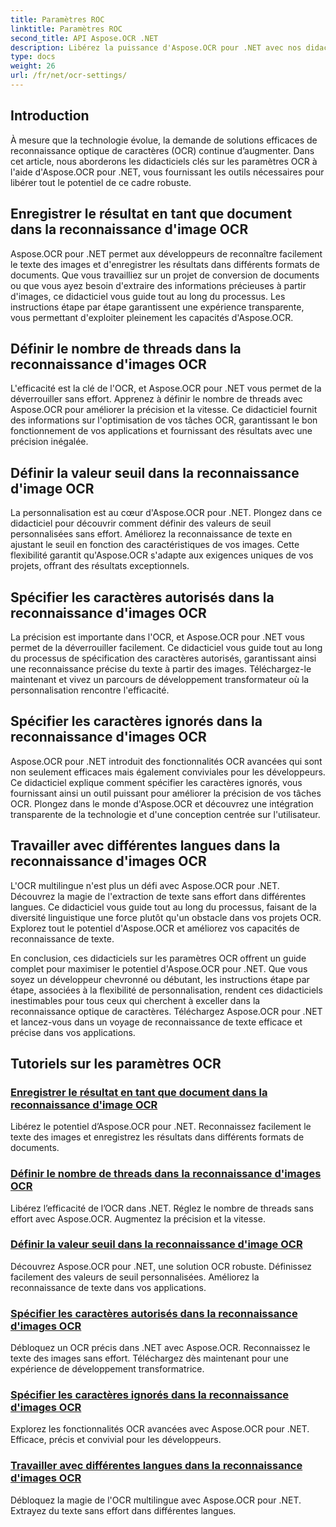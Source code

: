 ```yaml
---
title: Paramètres ROC
linktitle: Paramètres ROC
second_title: API Aspose.OCR .NET
description: Libérez la puissance d'Aspose.OCR pour .NET avec nos didacticiels sur les paramètres OCR. Apprenez à améliorer la précision, la vitesse et la personnalisation de la reconnaissance de texte dans les images.
type: docs
weight: 26
url: /fr/net/ocr-settings/
---
```


## Introduction

À mesure que la technologie évolue, la demande de solutions efficaces de reconnaissance optique de caractères (OCR) continue d’augmenter. Dans cet article, nous aborderons les didacticiels clés sur les paramètres OCR à l'aide d'Aspose.OCR pour .NET, vous fournissant les outils nécessaires pour libérer tout le potentiel de ce cadre robuste.

## Enregistrer le résultat en tant que document dans la reconnaissance d'image OCR

Aspose.OCR pour .NET permet aux développeurs de reconnaître facilement le texte des images et d'enregistrer les résultats dans différents formats de documents. Que vous travailliez sur un projet de conversion de documents ou que vous ayez besoin d'extraire des informations précieuses à partir d'images, ce didacticiel vous guide tout au long du processus. Les instructions étape par étape garantissent une expérience transparente, vous permettant d'exploiter pleinement les capacités d'Aspose.OCR.

## Définir le nombre de threads dans la reconnaissance d'images OCR

L'efficacité est la clé de l'OCR, et Aspose.OCR pour .NET vous permet de la déverrouiller sans effort. Apprenez à définir le nombre de threads avec Aspose.OCR pour améliorer la précision et la vitesse. Ce didacticiel fournit des informations sur l'optimisation de vos tâches OCR, garantissant le bon fonctionnement de vos applications et fournissant des résultats avec une précision inégalée.

## Définir la valeur seuil dans la reconnaissance d'image OCR

La personnalisation est au cœur d'Aspose.OCR pour .NET. Plongez dans ce didacticiel pour découvrir comment définir des valeurs de seuil personnalisées sans effort. Améliorez la reconnaissance de texte en ajustant le seuil en fonction des caractéristiques de vos images. Cette flexibilité garantit qu'Aspose.OCR s'adapte aux exigences uniques de vos projets, offrant des résultats exceptionnels.

## Spécifier les caractères autorisés dans la reconnaissance d'images OCR

La précision est importante dans l'OCR, et Aspose.OCR pour .NET vous permet de la déverrouiller facilement. Ce didacticiel vous guide tout au long du processus de spécification des caractères autorisés, garantissant ainsi une reconnaissance précise du texte à partir des images. Téléchargez-le maintenant et vivez un parcours de développement transformateur où la personnalisation rencontre l'efficacité.

## Spécifier les caractères ignorés dans la reconnaissance d'images OCR

Aspose.OCR pour .NET introduit des fonctionnalités OCR avancées qui sont non seulement efficaces mais également conviviales pour les développeurs. Ce didacticiel explique comment spécifier les caractères ignorés, vous fournissant ainsi un outil puissant pour améliorer la précision de vos tâches OCR. Plongez dans le monde d'Aspose.OCR et découvrez une intégration transparente de la technologie et d'une conception centrée sur l'utilisateur.

## Travailler avec différentes langues dans la reconnaissance d'images OCR

L'OCR multilingue n'est plus un défi avec Aspose.OCR pour .NET. Découvrez la magie de l'extraction de texte sans effort dans différentes langues. Ce didacticiel vous guide tout au long du processus, faisant de la diversité linguistique une force plutôt qu'un obstacle dans vos projets OCR. Explorez tout le potentiel d'Aspose.OCR et améliorez vos capacités de reconnaissance de texte.

En conclusion, ces didacticiels sur les paramètres OCR offrent un guide complet pour maximiser le potentiel d'Aspose.OCR pour .NET. Que vous soyez un développeur chevronné ou débutant, les instructions étape par étape, associées à la flexibilité de personnalisation, rendent ces didacticiels inestimables pour tous ceux qui cherchent à exceller dans la reconnaissance optique de caractères. Téléchargez Aspose.OCR pour .NET et lancez-vous dans un voyage de reconnaissance de texte efficace et précise dans vos applications.
## Tutoriels sur les paramètres OCR
### [Enregistrer le résultat en tant que document dans la reconnaissance d'image OCR](./save-result-as-document/)
Libérez le potentiel d’Aspose.OCR pour .NET. Reconnaissez facilement le texte des images et enregistrez les résultats dans différents formats de documents.
### [Définir le nombre de threads dans la reconnaissance d'images OCR](./set-threads-count/)
Libérez l’efficacité de l’OCR dans .NET. Réglez le nombre de threads sans effort avec Aspose.OCR. Augmentez la précision et la vitesse.
### [Définir la valeur seuil dans la reconnaissance d'image OCR](./set-threshold-value/)
Découvrez Aspose.OCR pour .NET, une solution OCR robuste. Définissez facilement des valeurs de seuil personnalisées. Améliorez la reconnaissance de texte dans vos applications.
### [Spécifier les caractères autorisés dans la reconnaissance d'images OCR](./specify-allowed-characters/)
Débloquez un OCR précis dans .NET avec Aspose.OCR. Reconnaissez le texte des images sans effort. Téléchargez dès maintenant pour une expérience de développement transformatrice.
### [Spécifier les caractères ignorés dans la reconnaissance d'images OCR](./specify-ignored-characters/)
Explorez les fonctionnalités OCR avancées avec Aspose.OCR pour .NET. Efficace, précis et convivial pour les développeurs.
### [Travailler avec différentes langues dans la reconnaissance d'images OCR](./working-with-different-languages/)
Débloquez la magie de l'OCR multilingue avec Aspose.OCR pour .NET. Extrayez du texte sans effort dans différentes langues.